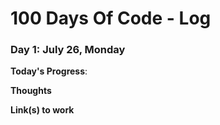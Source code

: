 # 100 Days Of Code - Log




### Day 1: July 26, Monday

**Today's Progress**: 

**Thoughts** 

**Link(s) to work**

